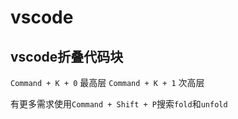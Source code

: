 # vscode

## vscode折叠代码块

`Command + K + 0` 最高层
`Command + K + 1` 次高层

有更多需求使用`Command + Shift + P`搜索`fold`和`unfold`
